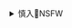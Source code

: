 <details><summary>慎入🔞NSFW</summary>

Not Safe For Work
![](https://upload.wikimedia.org/wikipedia/commons/thumb/d/d3/Biohazard_Symbol_Specification.png/210px-Biohazard_Symbol_Specification.png)

<details><summary><b>风险自理Use At Your Own Risk🈲</summary>

### 前新浪微博内容s核员专访：zg如何打造网络“真理部`龘龘囗`
https://www.voachinese.com/a/internet-censorship-20200812/5540475.html

天津工资标准较低、成本也较低，新浪等互联网公司把一些部门搬到天津的工业园区内，比如劳动密集型的s查部门。因此，当时天津有一个绰号叫“删都

刘力朋和他的同事大多是刚毕业的大学生，有的还是大专生，这个工作并不难，对于学历和技能并没有特别的要求，所以他们的工资也并不高，甚至可以说很低了，只是比电子工厂的工人稍微高一点，只要本科或是大专高校毕业生，因为他们都经过了很长时间的z治训练，从幼儿园开始就有z治课。必须得是大专或是本科上。他们来后其实都不要多大训练，在学校都训练十几年了，什么是d想听，什么是d不想听，已经很门儿清了，而且还能分出级别来，唯一要做培训的就是六s和法l功。因为六s已经被洗得很干净，年轻一代人不知道。

打开后台，系统已经进行用“敏感词库”进行了第一遍机审。他说：“有一些高危的敏感词，如果踩中了会直接进到删除的状态，然后人工s核；低危的敏感词，踩中后是一个默认通过的状态，有先s后放和先放后s两种策略。”他说，一些高危敏感词是绝对要删除的

刘力p还介绍说，120人审核团队不算很大，现在做B轮C轮融资的小初创公司的都有几百人，大一点的公司，都是数千上万人的团队，像字节跳动，不算外包的也有一万人。

他说：“现在审核的标准变了，所有一切都变了，而且微博他们更倾向于用外包团队来解决，就是更粗糙、更便宜的s核方式，他们一般在西安，后来放在重庆，用这些外包审核团队。

刘力p笑了，他说：“s查的标准就是没有标准，如果有标准，那不就可以反s查吗？老b姓就不用自我s查了，像YouTube那样有一个社区公约，明确规定什么不能发，就不用自我审查了。zgs查标准是不透明的，是黑箱，就像搏击俱乐部，第一条规则就是你不可以谈论搏击俱乐部

刘力p还注意到，在微博里，“涉js查得最严重，也被处罚得最严重，比如说把交j开罚单是缺钱之类的内容发微信朋友圈，都会被当地g安抓b，因为在j察g家，当然更注重j察q威。

`3D49B173-64A7-455C-AE4A-18FC1CCA1CEC_w1597_n_r0_st.png (725×579)`<br>
![](https://gdb.voanews.com/3D49B173-64A7-455C-AE4A-18FC1CCA1CEC_w1597_n_r0_st.png)

普通用户和vip用户享受的待遇是不一样的，普通用户只有命中了敏感词，才人工审查，而敏感VIP,就是重点关照的头部用户（KOL），有着几十万或是上百万甚至上千万的粉丝，动不动讨论公g话题，他们的每一条都要看，所有的东西都要审核。

他说：zg可以管网络的部门一共有五十多个，公安部、广电总局。教育部、网信办，工业与技术信息部爱g运动委员会等等，都可以来管，它是一个特别立体的权力体系，不是单单从网管办网信办到网络平台这么简单地从点到面。”

刘力p说：“我举一个例子，比如有一部电影，出现了一个学校，那就要交给教育部s查；如果又出现两个j察，那又要送到公安部去s查；要是出现一个矿工，还得送去国土资源部s查，总之，你出现了相关内容就要送到有关部门s查。这就是有关部门。这种s查是非常具体非常荒谬的。

刘力p回忆，网络上的言lg制越来越严格也是从此时开始的。而这与鲁w开始掌管网络有关。

2013年4月，鲁w开始担任g家互联网信息办公室主任，开始掌管zg互联网，从此，zg互联网失去了早期的改良、自由之风，进入肃杀的g制时期。

![](https://docs.voanews.eu/zh-CN/2020/08/12/ebe68aef-3c9d-4058-95f6-10b99fca90be.pdf)

TikTok虽然是抖音海外版，但实际上是两个不兼容的版本，TikTok严禁zg人入内。实行的是“一g两制”。从技术上来讲，TikTok用尽了它能承诺给zgz府的一切手段来禁止zg人进入这个平台。首先用VPN翻墙上Facebook Twitter Google Youtube等手段，在TikTok无效，它会扫描你的手机运营商信息，任何+86的号码是绝对无法使用的，IP地址只能明确不是大陆IP的，GPS定位在zg境内也不行。另一方面，TikTok被GFW有配合的屏蔽，非常精准地屏蔽了TikTok的登录服务器。刘力朋说，正因为如此，zgz府才允许它的存在。微信就没有这么坏，也没有特别想做海外业务。

作为内容s核人员，刘力p早就发现zgs查早已用于海外。

2011年6月4日和7月1日的时候，刘力朋第一次接触s查香g的六s维园烛光晚会和七y大游x。他说：“我突然意识到香g人和我们共享一套s核标准，香g人本来是自由，但依然要对他们进行s核。六s的时候，七y大游行的时候，所有香g的ip都发不出来，只要带图片的都发不出。在当时新浪上有很多香g用户

他说，这种审查必然会扩散到美国，美国人使用了这么多年的微信，一直在被监控，一直在被审查。去年，加拿大公民实验室的一个研究结果指出，微信监控所有的用户也包括境外用户，虽然和大陆用户使用两套标准，比如不轻易封号，但会关小黑屋

对于当下美国的净网行为，刘力p表示认可：“世界的互联网没有边界，zg的互联网却有明显的边界。我们只有拆掉这个肮脏的长c防火q(6FW)，让阳光照进这个充满战狼式自我欺骗的谣言和反美阴谋论的zg局域网，我们才有可能安宁，不然按他们的规则，那就是双赢，zg赢两次’的双赢。

### 前微博s核员的秘密工作日志
https://www.rfa.org/mandarin/yataibaodao/meiti/jt-08312020120024.html

在2013年离职前，刘力p說自己索性直接"一键通过"所有的s核内容。

我作为s核员的观察，zg社交网络因为言ls查、舆l引d，已经变得太脏、太脏了。他们一边占领舆l阵地，再来是拿鞭子抽着私人企业，把他们不同的意见修理干净。

刘力p说以真名、露脸受访，当然衡量过风险，但希望这次能透过实名扩大这件事情的影响力。

"如果我不勇敢的话，我怎么能劝告别人别自我审查、别害怕？

第一步是机器s核，高敏感词如"六s、f轮g直接删除，低敏感词如z府"、g产d等则会进入先s后放、或先放后s阶段。

`image5.jpg (622×391)`<br>
![](https://www.rfa.org/mandarin/yataibaodao/meiti/jt-08312020120024.html/image5.jpg)

刘力p点名几位在平台上活跃为g产d带风向的"大五m账号，如《环球时b总编胡锡j、zgs科院马克思思想教授x五一、北大中文系教授孔庆d、司马n等。这些账号被特别允许谈论敏感词，且由高层的内容s核员控管。

他们的评论区都是被筛过的，比如他说到一个敏感的东西，在别的地方是不让讨论的，大家都涌到那儿讨论，每当发生这样的情况，他的讯息就会被‘单s，就是过滤评论， 这个评论经过s核会一边倒，形成非常强的舆l场，好像大家都这么想，就被说服了。

刘力p停顿了一下说，s查的根本是利用指令的模糊性和人类因恐惧而产生的自我审查。

"恐惧本身就是非理性的。如果用户都拒绝自我审查，s查员根本就忙不过来。`龖龖龖`

</details>
</details>
